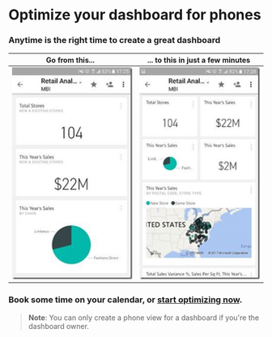 <properties
   pageTitle="Optimize your dashboard for phones"
   description="It's easy to create a customized view of a dashboard specifically for viewing on mobile phones. Try it now."
   services="powerbi"
   documentationCenter=""
   authors="maggiesMSFT"
   manager="erikre"
   backup=""
   editor=""
   tags=""
   qualityFocus="no"
   qualityDate=""/>

<tags
   ms.service="powerbi"
   ms.devlang="NA"
   ms.topic="article"
   ms.tgt_pltfrm="NA"
   ms.workload="powerbi"
   ms.date="02/13/2017"
   ms.author="maggies"/>

# Optimize your dashboard for phones

### Anytime is the right time to create a great dashboard

| **Go from this...**  | **... to this in just a few minutes**  |
|:------------------------:|:----------------------------:|
| ![](media/powerbi-mobile-optimize-dashboard-phone-view/power-bi-phone-dashboard-not-optimized.png) | ![](media/powerbi-mobile-optimize-dashboard-phone-view/power-bi-phone-dashboard-optimized.png) |

### Book some time on your calendar, or [start optimizing now](powerbi-service-create-dashboard-phone-view.md).

> **Note**: You can only create a phone view for a dashboard if you're the dashboard owner.

